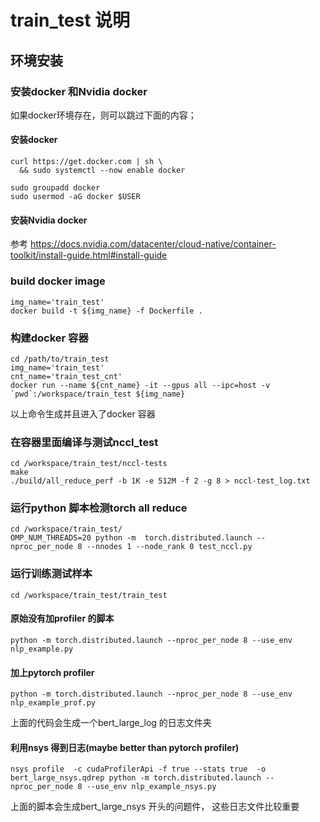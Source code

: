 # train_test 说明

## 环境安装
### 安装docker 和Nvidia docker
如果docker环境存在，则可以跳过下面的内容；
#### 安装docker
```
curl https://get.docker.com | sh \
  && sudo systemctl --now enable docker

sudo groupadd docker
sudo usermod -aG docker $USER
```

#### 安装Nvidia docker
参考 https://docs.nvidia.com/datacenter/cloud-native/container-toolkit/install-guide.html#install-guide

### build docker image
```
img_name='train_test'
docker build -t ${img_name} -f Dockerfile .
```

### 构建docker 容器
```
cd /path/to/train_test
img_name='train_test'
cnt_name='train_test_cnt'
docker run --name ${cnt_name} -it --gpus all --ipc=host -v `pwd`:/workspace/train_test ${img_name}
```
以上命令生成并且进入了docker 容器

### 在容器里面编译与测试nccl_test
```
cd /workspace/train_test/nccl-tests
make 
./build/all_reduce_perf -b 1K -e 512M -f 2 -g 8 > nccl-test_log.txt
```

### 运行python 脚本检测torch all reduce 
```
cd /workspace/train_test/
OMP_NUM_THREADS=20 python -m  torch.distributed.launch --nproc_per_node 8 --nnodes 1 --node_rank 0 test_nccl.py
```


### 运行训练测试样本
```
cd /workspace/train_test/train_test
```

#### 原始没有加profiler 的脚本
```
python -m torch.distributed.launch --nproc_per_node 8 --use_env nlp_example.py
```
#### 加上pytorch profiler
```
python -m torch.distributed.launch --nproc_per_node 8 --use_env nlp_example_prof.py
```
上面的代码会生成一个bert_large_log 的日志文件夹

#### 利用nsys 得到日志(maybe better than pytorch profiler)
```
nsys profile  -c cudaProfilerApi -f true --stats true  -o bert_large_nsys.qdrep python -m torch.distributed.launch --nproc_per_node 8 --use_env nlp_example_nsys.py
```
上面的脚本会生成bert_large_nsys 开头的问题件， 这些日志文件比较重要

